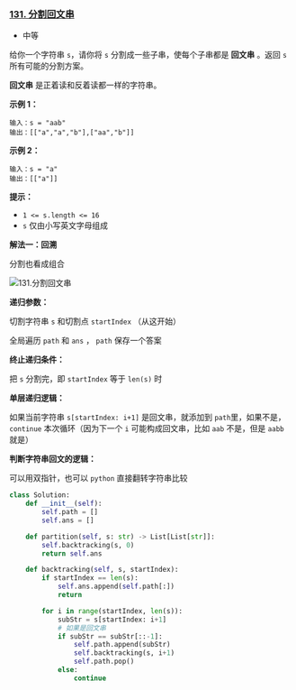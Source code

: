 ### [131. 分割回文串](https://leetcode.cn/problems/palindrome-partitioning/)

- 中等

给你一个字符串 `s`，请你将 `s` 分割成一些子串，使每个子串都是 **回文串** 。返回 `s` 所有可能的分割方案。

**回文串** 是正着读和反着读都一样的字符串。

**示例 1：**

```
输入：s = "aab"
输出：[["a","a","b"],["aa","b"]]
```

**示例 2：**

```
输入：s = "a"
输出：[["a"]]
```

**提示：**

- `1 <= s.length <= 16`
- `s` 仅由小写英文字母组成

**解法一：回溯**

分割也看成组合

 ![131.分割回文串](https://code-thinking.cdn.bcebos.com/pics/131.%E5%88%86%E5%89%B2%E5%9B%9E%E6%96%87%E4%B8%B2.jpg)

**递归参数：**

切割字符串 `s` 和切割点 `startIndex` （从这开始）

全局遍历 `path` 和 `ans` ， `path` 保存一个答案

**终止递归条件：**

把 `s` 分割完，即 `startIndex` 等于 `len(s)` 时

**单层递归逻辑：**

如果当前字符串 `s[startIndex: i+1]` 是回文串，就添加到 `path`里，如果不是，`continue` 本次循环（因为下一个 `i` 可能构成回文串，比如 `aab` 不是，但是 `aabb` 就是）

**判断字符串回文的逻辑：**

可以用双指针，也可以 `python` 直接翻转字符串比较

```python
class Solution:
    def __init__(self):
        self.path = []
        self.ans = []

    def partition(self, s: str) -> List[List[str]]:
        self.backtracking(s, 0)
        return self.ans

    def backtracking(self, s, startIndex):
        if startIndex == len(s):
            self.ans.append(self.path[:])
            return

        for i in range(startIndex, len(s)):
            subStr = s[startIndex: i+1]
            # 如果是回文串
            if subStr == subStr[::-1]:
                self.path.append(subStr)
                self.backtracking(s, i+1)
                self.path.pop()
            else:
                continue
```

